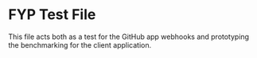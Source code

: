 # FYP Test File

This file acts both as a test for the GitHub app webhooks and prototyping the benchmarking for the
client application.
